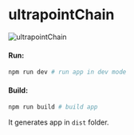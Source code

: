 # ultrapointChain

![ultrapointChain]("ultrapointChain")


#### Run:

```bash
npm run dev # run app in dev mode
```

#### Build:

```bash
npm run build # build app
```

It generates app in `dist` folder.
